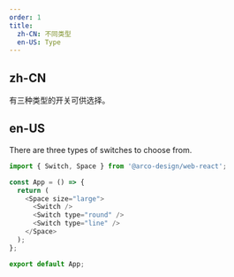 ```yaml
---
order: 1
title:
  zh-CN: 不同类型
  en-US: Type
---
```


## zh-CN

有三种类型的开关可供选择。

## en-US

There are three types of switches to choose from.

```js
import { Switch, Space } from '@arco-design/web-react';

const App = () => {
  return (
    <Space size="large">
      <Switch />
      <Switch type="round" />
      <Switch type="line" />
    </Space>
  );
};

export default App;
```
